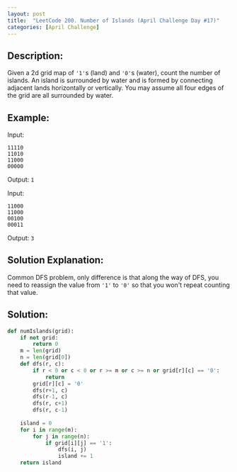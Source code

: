 ```yaml
---
layout: post
title:  "LeetCode 200. Number of Islands (April Challenge Day #17)" 
categories: [April Challenge]
---
```

## Description:
Given a 2d grid map of `'1'`s (land) and `'0'`s (water), count the number of islands. An island is surrounded by water and is formed by connecting adjacent lands horizontally or vertically. You may assume all four edges of the grid are all surrounded by water.

## Example:
Input:
```
11110
11010
11000
00000
```

Output: `1`

Input:
```
11000
11000
00100
00011
```

Output: `3`

## Solution Explanation:
Common DFS problem, only difference is that along the way of DFS, you need to reassign the value from `'1'` to `'0'` so that you won't repeat counting that value.

## Solution:

```python
def numIslands(grid):
    if not grid:
        return 0
    m = len(grid)
    n = len(grid[0])
    def dfs(r, c):
        if r < 0 or c < 0 or r >= m or c >= n or grid[r][c] == '0':
            return
        grid[r][c] = '0'
        dfs(r+1, c)
        dfs(r-1, c)
        dfs(r, c+1)
        dfs(r, c-1)
    
    island = 0
    for i in range(m):
        for j in range(n):
            if grid[i][j] == '1':
                dfs(i, j)
                island += 1
    return island
```
